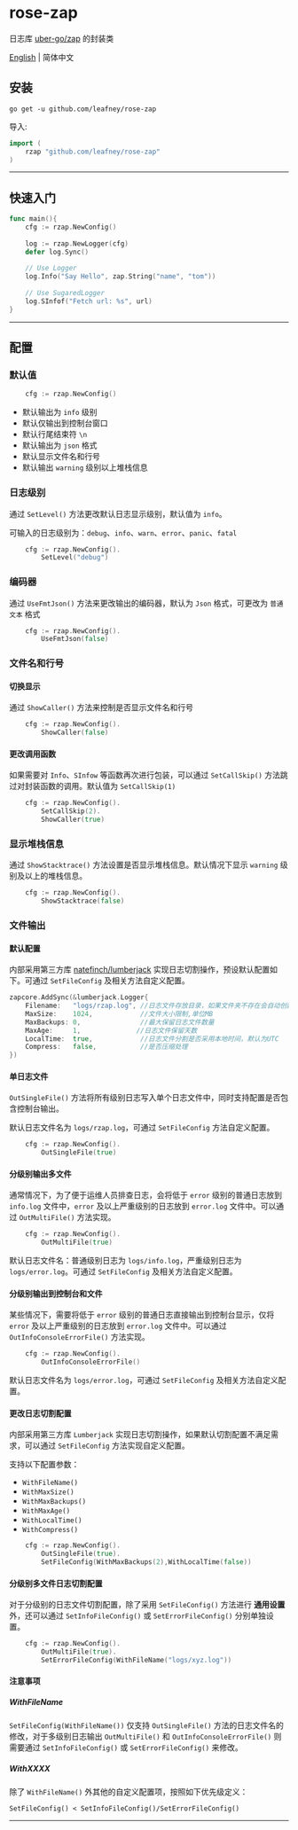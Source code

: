 # rose-zap
 
日志库 [uber-go/zap](https://github.com/uber-go/zap) 的封装类

[English](README.md) | 简体中文

## 安装

```shell
go get -u github.com/leafney/rose-zap
```

导入:

```go
import (
    rzap "github.com/leafney/rose-zap"
)
```

----

## 快速入门

```go
func main(){
    cfg := rzap.NewConfig()
    
    log := rzap.NewLogger(cfg)
    defer log.Sync()
    
    // Use Logger
    log.Info("Say Hello", zap.String("name", "tom"))
    
    // Use SugaredLogger
    log.SInfof("Fetch url: %s", url)
}
```

----

## 配置

### 默认值

```go
    cfg := rzap.NewConfig()
```

- 默认输出为 `info` 级别
- 默认仅输出到控制台窗口
- 默认行尾结束符 `\n`
- 默认输出为 `json` 格式
- 默认显示文件名和行号
- 默认输出 `warning` 级别以上堆栈信息

### 日志级别

通过 `SetLevel()` 方法更改默认日志显示级别，默认值为 `info`。

可输入的日志级别为：`debug`、`info`、`warn`、`error`、`panic`、`fatal`

```go
    cfg := rzap.NewConfig().
        SetLevel("debug")
```

### 编码器

通过 `UseFmtJson()` 方法来更改输出的编码器，默认为 `Json` 格式，可更改为 `普通文本` 格式

```go
    cfg := rzap.NewConfig().
        UseFmtJson(false)
```

### 文件名和行号

#### 切换显示

通过 `ShowCaller()` 方法来控制是否显示文件名和行号

```go
    cfg := rzap.NewConfig().
        ShowCaller(false)
```

#### 更改调用函数

如果需要对 `Info`、`SInfow` 等函数再次进行包装，可以通过 `SetCallSkip()` 方法跳过对封装函数的调用。默认值为 `SetCallSkip(1)`

```go
    cfg := rzap.NewConfig().
        SetCallSkip(2).
        ShowCaller(true)
```

### 显示堆栈信息

通过 `ShowStacktrace()` 方法设置是否显示堆栈信息。默认情况下显示 `warning` 级别及以上的堆栈信息。

```go
    cfg := rzap.NewConfig().
        ShowStacktrace(false)
```

### 文件输出

#### 默认配置

内部采用第三方库 [natefinch/lumberjack](https://github.com/natefinch/lumberjack) 实现日志切割操作，预设默认配置如下。可通过 `SetFileConfig` 及相关方法自定义配置。

```go
zapcore.AddSync(&lumberjack.Logger{
	Filename:   "logs/rzap.log", //日志文件存放目录，如果文件夹不存在会自动创建
	MaxSize:    1024,            //文件大小限制,单位MB
	MaxBackups: 0,               //最大保留日志文件数量
	MaxAge:     1,              //日志文件保留天数
	LocalTime:  true,            //日志文件分割是否采用本地时间，默认为UTC
	Compress:   false,           //是否压缩处理
})
```

#### 单日志文件

`OutSingleFile()` 方法将所有级别日志写入单个日志文件中，同时支持配置是否包含控制台输出。

默认日志文件名为 `logs/rzap.log`，可通过 `SetFileConfig` 方法自定义配置。

```go
    cfg := rzap.NewConfig().
        OutSingleFile(true)
```

#### 分级别输出多文件

通常情况下，为了便于运维人员排查日志，会将低于 `error` 级别的普通日志放到 `info.log` 文件中，`error` 及以上严重级别的日志放到 `error.log` 文件中。可以通过 `OutMultiFile()` 方法实现。

```go
    cfg := rzap.NewConfig().
        OutMultiFile(true)
```

默认日志文件名：普通级别日志为 `logs/info.log`，严重级别日志为 `logs/error.log`。可通过 `SetFileConfig` 及相关方法自定义配置。

#### 分级别输出到控制台和文件

某些情况下，需要将低于 `error` 级别的普通日志直接输出到控制台显示，仅将 `error` 及以上严重级别的日志放到 `error.log` 文件中。可以通过 `OutInfoConsoleErrorFile()` 方法实现。

```go
    cfg := rzap.NewConfig().
        OutInfoConsoleErrorFile()
```

默认日志文件名为 `logs/error.log`，可通过 `SetFileConfig` 及相关方法自定义配置。

#### 更改日志切割配置

内部采用第三方库 `Lumberjack` 实现日志切割操作，如果默认切割配置不满足需求，可以通过 `SetFileConfig` 方法实现自定义配置。

支持以下配置参数：

- `WithFileName()`
- `WithMaxSize()`
- `WithMaxBackups()`
- `WithMaxAge()`
- `WithLocalTime()`
- `WithCompress()`

```go
    cfg := rzap.NewConfig().
        OutSingleFile(true).
        SetFileConfig(WithMaxBackups(2),WithLocalTime(false))
```

#### 分级别多文件日志切割配置

对于分级别的日志文件切割配置，除了采用 `SetFileConfig()` 方法进行 **通用设置** 外，还可以通过 `SetInfoFileConfig()` 或 `SetErrorFileConfig()` 分别单独设置。

```go
    cfg := rzap.NewConfig().
        OutMultiFile(true).
        SetErrorFileConfig(WithFileName("logs/xyz.log"))
```

#### 注意事项

##### WithFileName

`SetFileConfig(WithFileName())` 仅支持 `OutSingleFile()` 方法的日志文件名的修改，对于多级别日志输出 `OutMultiFile()` 和 `OutInfoConsoleErrorFile()` 则需要通过 `SetInfoFileConfig()` 或 `SetErrorFileConfig()` 来修改。

##### WithXXXX

除了 `WithFileName()` 外其他的自定义配置项，按照如下优先级定义：

```
SetFileConfig() < SetInfoFileConfig()/SetErrorFileConfig()
```

----
